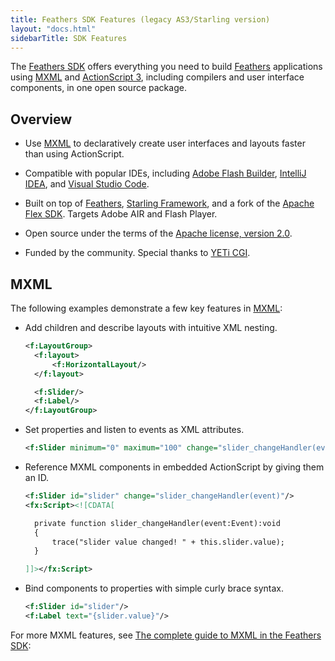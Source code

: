 ```yaml
---
title: Feathers SDK Features (legacy AS3/Starling version)
layout: "docs.html"
sidebarTitle: SDK Features
---
```


The [Feathers SDK](/learn/as3-starling/sdk/) offers everything you need to build [Feathers](https://feathersui.com/learn/as3-starling/) applications using [MXML](./mxml.md) and [ActionScript 3](https://github.com/joshtynjala/learning-actionscript-3.0), including compilers and user interface components, in one open source package.

## Overview

- Use [MXML](./mxml.md) to declaratively create user interfaces and layouts faster than using ActionScript.

- Compatible with popular IDEs, including [Adobe Flash Builder](./flash-builder.md), [IntelliJ IDEA](./intellij-idea.md), and [Visual Studio Code](./visual-studio-code.md).

- Built on top of [Feathers](https://feathersui.com/learn/as3-starling/), [Starling Framework](https://gamua.com/starling), and a fork of the [Apache Flex SDK](https://flex.apache.org/). Targets Adobe AIR and Flash Player.

- Open source under the terms of the [Apache license, version 2.0](https://www.apache.org/licenses/LICENSE-2.0).

- Funded by the community. Special thanks to [YETi CGI](https://yeticgi.com/).

## MXML

The following examples demonstrate a few key features in [MXML](./mxml.md):

- Add children and describe layouts with intuitive XML nesting.

  ```xml
  <f:LayoutGroup>
  	<f:layout>
  		<f:HorizontalLayout/>
  	</f:layout>

  	<f:Slider/>
  	<f:Label/>
  </f:LayoutGroup>
  ```

- Set properties and listen to events as XML attributes.

  ```xml
  <f:Slider minimum="0" maximum="100" change="slider_changeHandler(event)"/>
  ```

- Reference MXML components in embedded ActionScript by giving them an ID.

  ```xml
  <f:Slider id="slider" change="slider_changeHandler(event)"/>
  <fx:Script><![CDATA[

  	private function slider_changeHandler(event:Event):void
  	{
  		trace("slider value changed! " + this.slider.value);
  	}

  ]]></fx:Script>
  ```

- Bind components to properties with simple curly brace syntax.

  ```xml
  <f:Slider id="slider"/>
  <f:Label text="{slider.value}"/>
  ```

For more MXML features, see [The complete guide to MXML in the Feathers SDK](./mxml.md):

